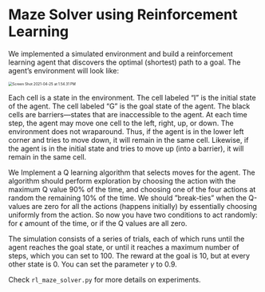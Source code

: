 # Maze Solver using Reinforcement Learning

We implemented a simulated environment and build a reinforcement learning agent that discovers the optimal (shortest) path to a goal. The agent’s environment will look like:

<img src="/Users/yangzi33/github/qlearning-maze-solver/maze.png" alt="Screen Shot 2021-04-25 at 1.54.31 PM" style="zoom:50%;" />

Each cell is a state in the environment. The cell labeled “I” is the initial state of the agent. The cell labeled “G” is the goal state of the agent. The black cells are barriers—states that are inaccessible to the agent. At each time step, the agent may move one cell to the left, right, up, or down. The environment does not wraparound. Thus, if the agent is in the lower left corner and tries to move down, it will remain in the same cell. Likewise, if the agent is in the initial state and tries to move up (into a barrier), it will remain in the same cell.

We Implement a Q learning algorithm that selects moves for the agent. The algorithm should perform exploration by choosing the action with the maximum Q value 90% of the time, and choosing one of the four actions at random the remaining 10% of the time. We should ”break-ties” when the Q-values are zero for all the actions (happens initially) by essentially choosing uniformly from the action. So now you have two conditions to act randomly: for $\epsilon$ amount of the time, or if the Q values are all zero.

The simulation consists of a series of trials, each of which runs until the agent reaches the goal state, or until it reaches a maximum number of steps, which you can set to 100. The reward at the goal is 10, but at every other state is 0. You can set the parameter $\gamma$ to 0.9.

Check `rl_maze_solver.py` for more details on experiments.

